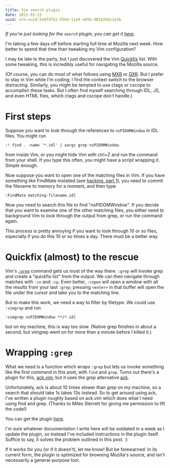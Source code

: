```yaml
---
title: Vim search plugin
date: 2011-03-23
uuid: urn:uuid:5e8f9752-5564-11e0-a95b-001b24dc1e3b
---
```


*If you're just looking for the `search` plugin, you can get it
[here][search plugin].*

I'm taking a few days off before starting full time at Mozilla next week.  How
better to spend that time than tweaking my Vim configuration?

I may be late to the party, but I just discovered the Vim [Quickfix][] list.
With some tweaking, this is incredibly useful for navigating the Mozilla
source.

(Of course, you can do most of what follows using [MXR][] or [DXR][].  But I
prefer to stay in Vim while I'm coding; I find the context switch to the
browser distracting.  Similarly, you might be tempted to use ctags or cscope to
accomplish these tasks.  But I often find myself searching through IDL, JS, and
even HTML files, which ctags and cscope don't handle.)

# First steps

Suppose you want to look through the references to `nsPIDOMWindow` in IDL
files.  You might run

    :! find . -name '*.idl' | xargs grep nsPIDOMWindow

from inside Vim, or you might hide Vim with ctrl+Z and run the command from
your shell.  If you type this often, you might have a script wrapping it.
Simple enough.

Now suppose you want to open one of the matching files in Vim.  If you have
something like FindMate installed (see [hacking, part 1][]), you need to commit
the filename to memory for a moment, and then type

    :FindMate matching-filename.idl

Now you need to search this file to find "nsPIDOMWindow".  If you decide that
you want to examine one of the other matching files, you either need to
background Vim to look through the output from grep, or run the command again.

This process is pretty annoying if you want to look through 10 or so files,
especially if you do this 10 or so times a day.  There must be a better way.

# Quickfix (almost) to the rescue

Vim's [`:grep`][vimgrep] command gets us most of the way there.  `:grep` will
invoke grep and create a "quickfix list" from the output.  We can then navigate
through matches with `:cn` and `:cp`.  Even better, `:copen` will open a window
with all the results from your last `:grep`; pressing `<enter>` in that buffer
will open the file under the cursor and take you to the matching line.

But to make this work, we need a way to filter by filetype.  We could use
`:vimgrep` and run

    :vimgrep nsPIDOMWindow **/*.idl

but on my machine, this is way too slow.  (Native grep finishes in about a
second, but vimgrep went on for more than a minute before I killed it.)

# Wrapping `:grep`

What we need is a function which wraps `:grep` but lets us invoke something
like the first command in this post, with `find` and `grep`.  Turns out there's
a plugin for this, [ack.vim][], but it uses the grep alternative [ack][].

Unfortunately, ack is about 10 times slower than grep on my machine, so a
search that should take 1s takes 13s instead.  So to get around using ack, I've
written a plugin roughly based on ack.vim which does what I need using find and
grep.  (Thanks to Miles Sterrett for giving me permission to lift the code!)

You can get the plugin [here][search plugin].

I'm sure whatever documentation I write here will be outdated in a week as I
update the plugin, so instead I've included instructions in the plugin itself.
Suffice to say, it solves the problem outlined in this post.  :)

If it works for you (or if it doesn't), let me know!  But be forewarned: In its
current form, the plugin is optimized for browsing Mozilla's source, and isn't
necessarily a general-purpose tool.

[MXR]: http://mxr.mozilla.org
[DXR]: http://dxr.proximity.on.ca/dxr/
[hacking, part 1]: /2010/2/1/Hacking%2C_part_1%3A_Vim.html
[quickfix]: http://vimdoc.sourceforge.net/htmldoc/quickfix.html
[vimgrep]: http://vimdoc.sourceforge.net/htmldoc/quickfix.html#:grep
[ack.vim]: https://github.com/mileszs/ack.vim
[ack]: http://betterthangrep.com/
[search plugin]: http://bitbucket.org/jlebar/search_plugin
